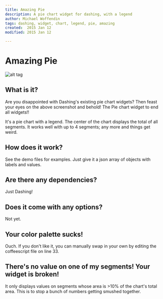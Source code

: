 ```yaml
---
title: Amazing Pie
description: A pie chart widget for dashing, with a legend
author: Michael Woffendin
tags: dashing, widget, chart, legend, pie, amazing
created:  2015 Jan 12
modified: 2015 Jan 12

---
```


Amazing Pie
=========

![alt tag](https://raw.github.com/osu-sig/Amazing-Pie-Widget/master/screenshot.png)

## What is it?

Are you disappointed with Dashing's existing pie chart widgets? Then feast your eyes on the above screenshot and behold! The Pie chart widget to end all widgets!!

It's a pie chart with a legend. The center of the chart displays the total of all segments.
It works well with up to 4 segments; any more and things get weird. 

## How does it work?

See the demo files for examples. Just give it a json array of objects with labels and values. 

## Are there any dependencies?

Just Dashing!

## Does it come with any options?

Not yet.

## Your color palette sucks!

Ouch. If you don't like it, you can manually swap in your own by editing the coffeescript file on line 33.

## There's no value on one of my segments! Your widget is broken!

It only displays values on segments whose area is >10% of the chart's total area. This is to stop a bunch of numbers getting smushed together. 
